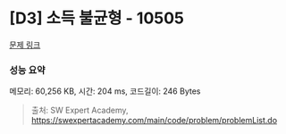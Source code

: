 # [D3] 소득 불균형 - 10505 

[문제 링크](https://swexpertacademy.com/main/code/problem/problemDetail.do?contestProbId=AXNP4CvauaMDFAXS) 

### 성능 요약

메모리: 60,256 KB, 시간: 204 ms, 코드길이: 246 Bytes



> 출처: SW Expert Academy, https://swexpertacademy.com/main/code/problem/problemList.do